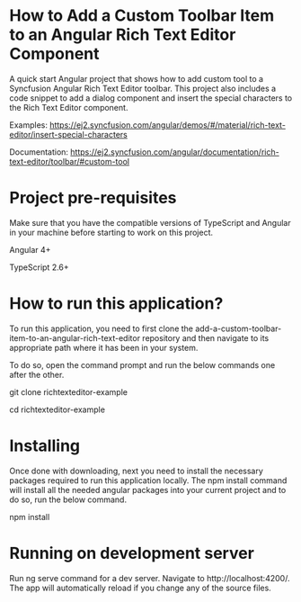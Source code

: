 # How to Add a Custom Toolbar Item to an Angular Rich Text Editor Component

A quick start Angular project that shows how to add custom tool to a Syncfusion Angular Rich Text Editor toolbar. This project also includes a code snippet to add a dialog component and insert the special characters to the Rich Text Editor component.

Examples: https://ej2.syncfusion.com/angular/demos/#/material/rich-text-editor/insert-special-characters    
 
Documentation: https://ej2.syncfusion.com/angular/documentation/rich-text-editor/toolbar/#custom-tool 

# Project pre-requisites

Make sure that you have the compatible versions of TypeScript and Angular in your machine before starting to work on this project.

Angular 4+

TypeScript 2.6+

# How to run this application?

To run this application, you need to first clone the add-a-custom-toolbar-item-to-an-angular-rich-text-editor repository and then navigate to its appropriate path where it has been in your system.

To do so, open the command prompt and run the below commands one after the other.

git clone  richtexteditor-example

cd richtexteditor-example

# Installing

Once done with downloading, next you need to install the necessary packages required to run this application locally. The npm install command will install all the needed angular packages into your current project and to do so, run the below command.

npm install

# Running on development server

Run ng serve command for a dev server. Navigate to http://localhost:4200/. The app will automatically reload if you change any of the source files.
